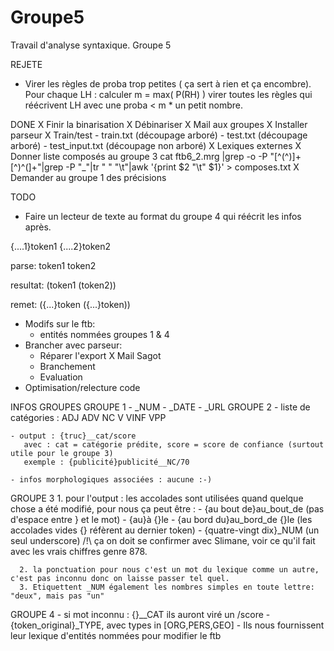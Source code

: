 Groupe5
=======

Travail d'analyse syntaxique. Groupe 5

REJETE
  - Virer les règles de proba trop petites ( ça sert à rien et ça encombre).
        Pour chaque LH :
            calculer m = max( P(RH) )
            virer toutes les règles qui réécrivent LH avec une proba < m * un petit nombre.

DONE
  X Finir la binarisation
  X Débinariser
  X Mail aux groupes
  X Installer parseur
  X Train/test
      - train.txt (découpage arboré)
      - test.txt (découpage arboré)
      - test_input.txt (découpage non arboré)
  X Lexiques externes
  X Donner liste composés au groupe 3
    cat ftb6_2.mrg |grep -o -P "[^(^)]+ [^)^(]+"|grep -P "_"|tr " " "\t"|awk '{print $2 "\t" $1}' > composes.txt
  X Demander au groupe 1 des précisions
  
TODO
  - Faire un lecteur de texte au format du groupe 4 qui réécrit les infos après.
  
   {....1}token1 {....2}token2

   parse: token1 token2

   resultat: (token1 (token2))

   remet: ({...}token ({...}token))
  - Modifs sur le ftb:
    - entités nommées groupes 1 & 4
  - Brancher avec parseur:
    - Réparer l'export
    X Mail Sagot
    - Branchement
    - Evaluation
  - Optimisation/relecture code

INFOS GROUPES
  GROUPE 1
    - _NUM
    - _DATE
    - _URL
  GROUPE 2
    - liste de catégories :
       ADJ
       ADV
       NC
       V
       VINF
       VPP

    - output : {truc}__cat/score
       avec : cat = catégorie prédite, score = score de confiance (surtout utile pour le groupe 3)
       exemple : {publicité}publicité__NC/70

    - infos morphologiques associées : aucune :-)

  GROUPE 3
      1. pour l'output : les accolades sont utilisées quand quelque chose a été modifié, pour nous ça peut être :
      - {au bout de}au_bout_de      (pas d'espace entre } et le mot)
      - {au}à {}le 
      - {au bord du}au_bord_de {}le      (les accolades vides {} réfèrent au dernier token)
      - {quatre-vingt dix}_NUM      (un seul underscore)      /!\ ça on doit se confirmer avec Slimane, voir ce qu'il fait avec les vrais chiffres genre 878.

      2. la ponctuation pour nous c'est un mot du lexique comme un autre, c'est pas inconnu donc on laisse passer tel quel.
      3. Etiquettent _NUM également les nombres simples en toute lettre: "deux", mais pas "un"

  GROUPE 4
    - si mot inconnu : {}__CAT ils auront viré un /score
    - {token_original}_TYPE, avec types in [ORG,PERS,GEO]
    - Ils nous fournissent leur lexique d'entités nommées pour modifier le ftb
